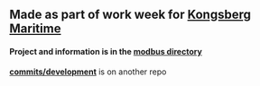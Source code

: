 ## Made as part of work week for [Kongsberg Maritime](https://www.kongsberg.com/maritime/)
#### Project and information is in the [modbus directory](https://github.com/joseph-gerald/py-tcp-modbus/tree/main/modbus)
**[commits/development](https://github.com/joseph-gerald/stuff/tree/main/modbus)** is on another repo
